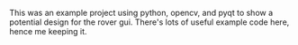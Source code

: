 This was an example project using python, opencv, and pyqt to show a potential design for the rover gui.
There's lots of useful example code here, hence me keeping it.